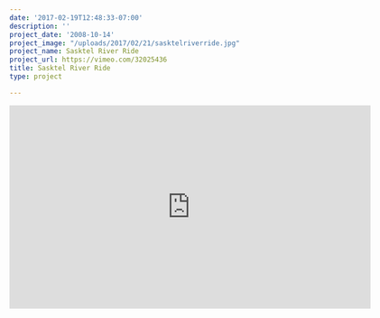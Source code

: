```yaml
---
date: '2017-02-19T12:48:33-07:00'
description: ''
project_date: '2008-10-14'
project_image: "/uploads/2017/02/21/sasktelriverride.jpg"
project_name: Sasktel River Ride
project_url: https://vimeo.com/32025436
title: Sasktel River Ride
type: project

---
```

<iframe src="https://player.vimeo.com/video/32025436" width="640" height="360" frameborder="0" webkitallowfullscreen mozallowfullscreen allowfullscreen></iframe>
